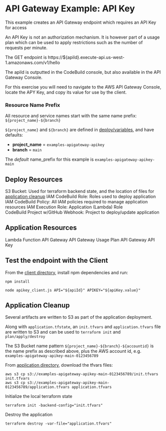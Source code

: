 # API Gateway Example: API Key

This example creates an API Gateway endpoint which requires an API Key for access

An API Key is not an authorization mechanism. It is however part of a usage plan which can be used to apply restrictions such as the number of requests per minute.

The GET endpoint is https://${apiId}.execute-api.us-west-1.amazonaws.com/v1/hello

The apiId is outputted in the CodeBuild console, but also available in the API Gateway Console. 

For this exercise you will need to navigate to the AWS API Gateway Console, locate the APY Key, and copy its value for use by the client.

### Resource Name Prefix
All resource and service names start with the same name prefix: `${project_name}-${branch}` 

`${project_name}` and `${branch}` are defined in [deploy/variables](deploy/variables.tf), and have defaults:
- **project_name** = `examples-apigateway-apikey`
- **branch** = `main`

The _default_ name_prefix for this example is `examples-apigateway-apikey-main`

## Deploy Resources

S3 Bucket: Used for terraform backend state, and the location of files for [application cleanup](#apikey-example) 
IAM CodeBuild Role: Roles used to deploy application
IAM CodeBuild Policy: All IAM policies required to manage application resources 
IAM Execution Role: Application (Lambda) Role  
CodeBuild Project w/GitHub Webhook: Project to deploy/update application

## Application Resources

Lambda Function
API Gateway
API Gateway Usage Plan
API Gateway API Key
 
## Test the endpoint with the Client

From the [client directory](client), install npm dependencies and run:
```shell
npm install

node apikey_client.js API="${apiId}" APIKEY="${apiKey.value}"
```

## Application Cleanup

Several artifacts are written to S3 as part of the application deployment.

Along with `application.tfstate`, an `init.tfvars` and `application.tfvars` file are written to S3 and can be used to `terraform init` and `plan/apply/destroy`

The S3 Bucket name pattern `${project_name}-${branch}-${accountid}` is the name prefix as described above, plus the AWS account id, e.g. `examples-apigateway-apikey-main-0123456789`  

From [application directory](application), download the tfvars files:
```shell
aws s3 cp s3://examples-apigateway-apikey-main-0123456789/init.tfvars init.tfvars
aws s3 cp s3://examples-apigateway-apikey-main-0123456789/application.tfvars application.tfvars
```

Initialize the local terraform state
```shell
terraform init -backend-config="init.tfvars"
```

Destroy the application
```shell
terraform destroy -var-file="application.tfvars"
```

<!--
## Dependencies/Expectations
* AWS CLI is installed and configured. Administrator rights are assumed
  ```shell
  aws --version
  ```
* Terraform is installed and in your PATH (
  ```shell
  terraform -version
  ```
* Git is installed and configured
  ```shell
  get version
  ```

Terraform does not roll back changes if overall process fails. Sometimes fixing the terraform issue and re-applying works, sometimes manually destroying all resources is required. A pain to be sure.

Naming of resources and services is consistent to make cleanup easier, and a list of resources created both in Deploy and Application are listed.

All names follow the pattern `${project_name}-apikey-${branch}-*`, e.g. `examples-apigateway-apikey-main-codebuild`

**_Note:_** AWS has restrictions of naming such as length and characters.

**_Note:_** AWS is inconsistent regarding uniqueness of names. You can have multiple roles with the same name, but not Lambdas.

## Standing up the example

Standing up the application is a 2 stage process.
1. Stand up a Codebuild project
2. Trigger a build

This is done specifically to highlight the application's required permissions.

I assume admin permissions from console, which means anything can be created.

Codebuild does not have admin permissions and must be tole explicitly what is required to deploy the application.

While sometimes tedious, this gives excellent insight into the precise policies required for the application.  

### Standing up Deploy

Standing up the Deploy environment is done from your local console.

From the deploy directory, `initialize`, `plan` and `apply` terraform.

There are 3 variables available to you:
* `repo`: The GitHub repo to pull code from
* `branch`: The GitHub branch where the code is to be pulled from. The default value is `main`.
* `project_name`: A simple yet concise name of this project. This will become part of the name of all resources and services

```shell
terraform init
```

```shell
#terraform plan -var "branch=main"
terraform plan 
```

```shell
#terraform apply -var "branch=main"
terraform apply
```

##### AWS Resources
- IAM Execution Role: `${project_name}-apikey-${branch}-execution`, e.g. `examples-apigateway-apikey-main-execution`
- IAM CodeBuild Role: `${project_name}-apikey-${branch}-codebuild`, e.g. `examples-apigateway-apikey-main-codebuild`
- IAM CodeBuild Policy: `${project_name}-apikey-${branch}-codebuild`, e.g. `examples-apigateway-apikey-main-codebuild`
- Codebuild: `${project_name}-apikey-${branch}`, e.g. `examples-apigateway-apikey-main`
- S3: `${project_name}-apikey-${branch}-${AWS.accountid}`, e.g. `examples-apigateway-apikey-main-0123456789`

##### CodeBuild buildspec.yml

The link between the Deploy environment variables and the application variables is found in the CodeBuild project and the buildsepc file.

In the resource `aws_codebuild_project.codebuild_backend` in [codebuild.tf](deploy/codebuild.tf) you will find several `environment.environment_variable` entries, e.g. `ARTIFACTS`

These are passed to the [buildspec.yml](deploy/buildspec.yml) as part of the build, which in turn uses these arguments to init and apply terraform:  
```text
- terraform apply -auto-approve -var "name_prefix=$NAME_PREFIX"
```

You will notice the application/variables.tf has a single required variable `name_prefix`

##### Variable Flow: 
Deploy Variables -> CodeBuild -> Buildspec -> Application Variables 

 
### Build the Application

**_NOTE:_** Never assume changes to API Gateway have automatically deployed. ALWAYS manually deploy after a build.  

The application is deployed by the CodeBuild application created in [Standing up Deploy](#standing-up-deploy)

Locate the CodeBuild project in the CodePipeline, and select Start Build

##### Application terraform outputs
In the codebuild logs, you should see the following outputs:
* api_gateway_id = "uqt0vu0h2k"
* apikey_name = "examples-apigateway-apikey-main-apikey"

You will need these to run the client

#### Debugging Codebuild permissions issues

NOTE: My experience has been any initial failures during the build process require a manual cleanup of resources. The backend state file has not been persisted so terraform assumes it is a fresh install

In the Codebuild console, you may see permissions errors which look something like this: 
```text
aws_lambda_function.lambda_get: Modifying... [id=examples-apigateway-apikey-main-hello]
╷
│ Error: updating Lambda Function (examples-apigateway-apikey-main-hello) code: operation error Lambda: UpdateFunctionCode, https response error StatusCode: 403, RequestID: 4dd425ef-d3a5-4e3a-af79-bbfbbe4feb44, api error AccessDeniedException: User: arn:aws:sts::089600871681:assumed-role/examples-apigateway-apikey-main-codebuild/AWSCodeBuild-f5cbe892-f114-4705-a1cd-9fcc6568a01e is not authorized to perform: lambda:UpdateFunctionCode on resource: arn:aws:lambda:us-west-1:089600871681:function:examples-apigateway-apikey-main-hello because no identity-based policy allows the lambda:UpdateFunctionCode action
│ 
│   with aws_lambda_function.lambda_get,
│   on lambda.tf line 7, in resource "aws_lambda_function" "lambda_get":
│    7: resource "aws_lambda_function" "lambda_get" {
│ 
╵
```

Lots of information in there, but the key is `User: arn:aws:sts::089600871681:assumed-role/examples-apigateway-apikey-main-codebuild/AWSCodeBuild-f5cbe892-f114-4705-a1cd-9fcc6568a01e is not authorized to perform: lambda:UpdateFunctionCode on resource: arn:aws:lambda:us-west-1:089600871681:function:examples-apigateway-apikey-main-hello`

Codebuild does not have appropriate Lambda permissions, in this case `lambda:UpdateFunctionCode`

Update `data.aws_iam_policy_document.codebuild_policy_document` in [codebuild_iam_policy.tf](deploy/iam_codebuild_policy.tf) by adding the permissions to the ManageLambdas statement
```terraform
statement {
    sid     = "ManageLambdas"
    effect  = "Allow"
    actions = [
      "lambda:GetFunction",
      "lambda:GetFunctionCodeSigningConfig",
      "lambda:ListVersionsByFunction",
      "lambda:CreateFunction",
      "lambda:TagResource",
      "lambda:AddPermission",
      "lambda:GetPolicy",
      "lambda:UpdateFunctionCode",  # <== Add this
    ]
    resources = [
      "arn:aws:lambda:${local.region}:${local.account_id}:function:${local.name_prefix}*"
    ]
  }
```

Now apply changes to deploy
```shell
terraform apply
```

And Retry the build

Rinse, and repeat as necessary 

### Run the Client

Before you can run the client, you will need to locate the generated ApiKey, and copy its value.

```shell
npm install
```

```shell
node .\apikey_client.js API="uqt0vu0h2k" APIKEY="1aMhYJ2NG178LTW1DUeaS3Ks9wVi0DZ13pE0fcg6"
```



## Cleanup

### Application Cleanup

As part of Application deployment, the application state is written to S3
Additionally, 2 files are created to aid in cleanup: init.tf and application.tf.

Download these files to the application directory

The name of the S3 bucket follows the pattern `${project_name}-apikey-${branch}-${AWS.accountid}`, e.g. `examples-apigateway-apikey-main-0123456789`
```shell
aws s3 cp s3://examples-apigateway-apikey-main-0123456789/init.tfvars init.tfvars
aws s3 cp s3://examples-apigateway-apikey-main-0123456789/application.tfvars application.tfvars****
```

Initialize and destroy application
```shell
terraform init -backend-config="init.tfvars" 
terraform destroy -var-file="application.tfvars"
```

### Deploy Cleanup

The parameters passed must match the ones used to stand up

```shell
#terraform destroy -var "branch=main"
terraform destroy
```
-->